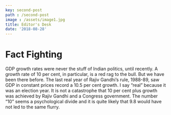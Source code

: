 ```yaml
---
key: second-post
path : /second-post
image : /assets/image1.jpg
title: Editor's Desk
date: '2018-08-28'
---
```

# Fact Fighting




GDP growth rates were never the stuff of Indian politics, until recently. A growth rate of 10 per cent, in particular, is a red rag to the bull. But we have been there before. The last real year of Rajiv Gandhi’s rule, 1988-89, saw GDP in constant prices record a 10.5 per cent growth. I say “real” because it was an election year. It is not a catastrophe that 10 per cent plus growth was achieved by Rajiv Gandhi and a Congress government. The number “10” seems a psychological divide and it is quite likely that 9.8 would have not led to the same flurry.
